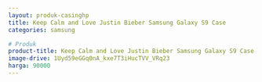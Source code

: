 ```yaml
---
layout: produk-casinghp
title: Keep Calm and Love Justin Bieber Samsung Galaxy S9 Case
categories: samsung

# Produk
product-title: Keep Calm and Love Justin Bieber Samsung Galaxy S9 Case
image-drive: 1Uyd59eGGq0nA_kxe7T3iHucTVV_VRq23
harga: 90000
---
```

